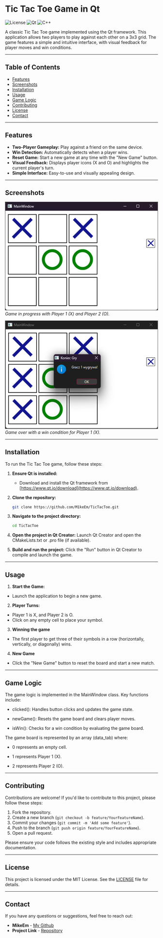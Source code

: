 # Tic Tac Toe Game in Qt

![License](https://img.shields.io/badge/license-MIT-blue.svg) 
![Qt](https://img.shields.io/badge/framework-Qt-green.svg)
![C++](https://img.shields.io/badge/language-C%2B%2B-orange.svg)

A classic Tic Tac Toe game implemented using the Qt framework. This application allows two players to play against each other on a 3x3 grid. The game features a simple and intuitive interface, with visual feedback for player moves and win conditions.

---

## Table of Contents

- [Features](#features)
- [Screenshots](#screenshots)
- [Installation](#installation)
- [Usage](#usage)
- [Game Logic](#game-logic)
- [Contributing](#contributing)
- [License](#license)
- [Contact](#contact)

---

## Features

- **Two-Player Gameplay:** Play against a friend on the same device.
- **Win Detection:** Automatically detects when a player wins.
- **Reset Game:** Start a new game at any time with the "New Game" button.
- **Visual Feedback:** Displays player icons (X and O) and highlights the current player's turn.
- **Simple Interface:** Easy-to-use and visually appealing design.

---

## Screenshots

![Screenshot 1](screenshots/screenshot1.png)  
*Game in progress with Player 1 (X) and Player 2 (O).*

![Screenshot 2](screenshots/screenshot2.png)  
*Game over with a win condition for Player 1 (X).*

---

## Installation

To run the Tic Tac Toe game, follow these steps:

1. **Ensure Qt is installed:**
   - Download and install the Qt framework from [https://www.qt.io/download](https://www.qt.io/download).

2. **Clone the repository:**
   ```bash
   git clone https://github.com/M1keEm/TicTacToe.git

3. **Navigate to the project directory:**
   ```bash
   cd TicTacToe
   
4. **Open the project in Qt Creator:**
   Launch Qt Creator and open the CMakeLists.txt or .pro file (if available).
   
5. **Build and run the project:**
   Click the "Run" button in Qt Creator to compile and launch the game.

---

## Usage

1. **Start the Game:**
- Launch the application to begin a new game.

2. **Player Turns:**
- Player 1 is X, and Player 2 is O.
- Click on any empty cell to place your symbol.

3. **Winning the game**
- The first player to get three of their symbols in a row (horizontally, vertically, or diagonally) wins.

4. **New Game**
- Click the "New Game" button to reset the board and start a new match.

---

## Game Logic

The game logic is implemented in the MainWindow class. Key functions include:

- clicked(): Handles button clicks and updates the game state.

- newGame(): Resets the game board and clears player moves.

- isWin(): Checks for a win condition by evaluating the game board.

The game board is represented by an array (data_tab) where:

- 0 represents an empty cell.

- 1 represents Player 1 (X).

- 2 represents Player 2 (O).

---

## Contributing

Contributions are welcome! If you'd like to contribute to this project, please follow these steps:

1. Fork the repository.
2. Create a new branch (`git checkout -b feature/YourFeatureName`).
3. Commit your changes (`git commit -m 'Add some feature'`).
4. Push to the branch (`git push origin feature/YourFeatureName`).
5. Open a pull request.

Please ensure your code follows the existing style and includes appropriate documentation.

---

## License

This project is licensed under the MIT License. See the [LICENSE](LICENSE) file for details.

---

## Contact

If you have any questions or suggestions, feel free to reach out:

- **MikeEm** - [My Github](https://github.com/m1keem)
- **Project Link** - [Repository](https://github.com/m1keem/tictactoe)
